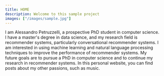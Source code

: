 ```yaml
---
title: HOME
description: Welcome to this sample project
images: ["/images/sample.jpg"]
---
```

I am Alessandro Petruzzelli, a prospective PhD student in computer science. I have a master's degree in data science, and my research field is recommender systems, particularly conversational recommender systems. I am interested in using machine learning and natural language processing techniques to improve the performance of recommender systems. My future goals are to pursue a PhD in computer science and to continue my research in recommender systems. In this personal website, you can find posts about my other passions, such as music.